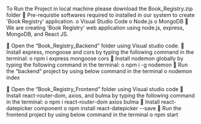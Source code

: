 To Run the Project in local machine please download the Book_Registry.zip folder
	Pre-requistie softwares required to installed in our system to create 'Book Registry' application.
o	Visual Studio Code
o	Node.js
o	MongoDB
	We are creating 'Book Registry'  web application using node.js, express, MongoDB, and React JS.

	Open the “Book_Registry_Backend” folder using Visual studio code.
	Install express, mongoose and cors by typing the following command in the terminal:
o	npm i express mongoose cors
	Install nodemon globally by typing the following command in the terminal:
o	npm i -g nodemon
	Run the “backend” project by using below command in the terminal
o	nodemon index

	Open the “Book_Registry_Frontend” folder using Visual studio code
	Install react-router-dom, axios, and bulma by typing the following command in the terminal:
o	npm i react-router-dom axios bulma
	Install react-datepicker component
o	npm  install react-datepicker --save
	Run the frontend project by using below command in the terminal
o	npm start
